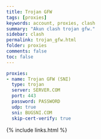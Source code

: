 ```yaml
---
title: Trojan GFW
tags: [proxies]
keywords: account, proxies, clash
summary: "Akun clash trojan gfw."
sidebar: clash
permalink: trojan_gfw.html
folder: proxies
comments: false
toc: false
---
```


```yaml
proxies:
- name: Trojan GFW (SNI)
  type: trojan
  server: SERVER.COM
  port: 443
  password: PASSWORD
  udp: true
  sni: BUGSNI.COM
  skip-cert-verify: true
```

{% include links.html %}